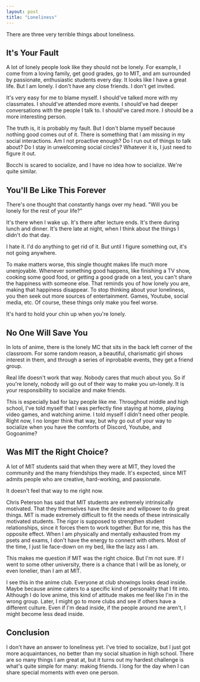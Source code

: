 ```yaml
---
layout: post
title: "Loneliness"
---
```

There are three very terrible things about loneliness.

## It's Your Fault

A lot of lonely people look like they should not be lonely. For example, I come from a loving family, get good grades, go to MIT, and am surrounded by passionate, enthusiastic students every day. It looks like I have a great life. But I am lonely. I don't have any close friends. I don't get invited. 

It's very easy for me to blame myself. I should've talked more with my classmates. I should've attended more events. I should've had deeper conversations with the people I talk to. I should've cared more. I should be a more interesting person.

The truth is, it is probably my fault. But I don't blame myself because nothing good comes out of it. There is something that I am missing in my social interactions. Am I not proactive enough? Do I run out of things to talk about? Do I stay in unwelcoming social circles? Whatever it is, I just need to figure it out. 

Bocchi is scared to socialize, and I have no idea how to socialize. We're quite similar.

## You'll Be Like This Forever

There's one thought that constantly hangs over my head. "Will you be lonely for the rest of your life?"

It's there when I wake up. It's there after lecture ends. It's there during lunch and dinner. It's there late at night, when I think about the things I didn't do that day.

I hate it. I'd do anything to get rid of it. But until I figure something out, it's not going anywhere.

To make matters worse, this single thought makes life much more unenjoyable. Whenever something good happens, like finishing a TV show, cooking some good food, or getting a good grade on a test, you can't share the happiness with someone else. That reminds you of how lonely you are, making that happiness disappear. To stop thinking about your loneliness, you then seek out more sources of entertainment. Games, Youtube, social media, etc. Of course, these things only make you feel worse.

It's hard to hold your chin up when you're lonely.

## No One Will Save You

In lots of anime, there is the lonely MC that sits in the back left corner of the classroom. For some random reason, a beautiful, charismatic girl shows interest in them, and through a series of inprobable events, they get a friend group.

Real life doesn't work that way. Nobody cares that much about you. So if you're lonely, nobody will go out of their way to make you un-lonely. It is your responsibility to socialize and make friends.

This is especially bad for lazy people like me. Throughout middle and high school, I've told myself that I was perfectly fine staying at home, playing video games, and watching anime. I told myself I didn't need other people. Right now, I no longer think that way, but why go out of your way to socialize when you have the comforts of Discord, Youtube, and Gogoanime? 

## Was MIT the Right Choice?

A lot of MIT students said that when they were at MIT, they loved the community and the many friendships they made. It's expected, since MIT admits people who are creative, hard-working, and passionate. 

It doesn't feel that way to me right now.

Chris Peterson has said that MIT students are extremely intrinsically motivated. That they themselves have the desire and willpower to do great things. MIT is made extremely difficult to fit the needs of these intrinsically motivated students. The rigor is supposed to strengthen student relationships, since it forces them to work together. But for me, this has the opposite effect. When I am physically and mentally exhausted from my psets and exams, I don't have the energy to connect with others. Most of the time, I just lie face-down on my bed, like the lazy ass I am. 

This makes me question if MIT was the right choice. But I'm not sure. If I went to some other university, there is a chance that I will be as lonely, or even lonelier, than I am at MIT.

I see this in the anime club. Everyone at club showings looks dead inside. Maybe because anime caters to a specific kind of personality that I fit into. Although I do love anime, this kind of attitude makes me feel like I'm in the wrong group. Later, I might go to more clubs and see if others have a different culture. Even if I'm dead inside, if the people around me aren't, I might become less dead inside.

## Conclusion

I don't have an answer to loneliness yet. I've tried to socialize, but I just got more acquaintances, no better than my social situation in high school. There are so many things I am great at, but it turns out my hardest challenge is what's quite simple for many: making friends. I long for the day when I can share special moments with even one person.